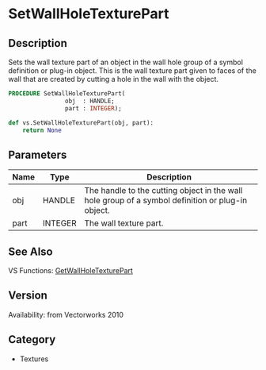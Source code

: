 # SetWallHoleTexturePart

## Description
Sets the wall texture part of an object in the wall hole group of a symbol definition or plug-in object.  This is the wall texture part given to faces of the wall that are created by cutting a hole in the wall with the object.

```pascal
PROCEDURE SetWallHoleTexturePart(
				obj  : HANDLE;
				part : INTEGER);
```

```python
def vs.SetWallHoleTexturePart(obj, part):
    return None
```

## Parameters
|Name|Type|Description|
|---|---|---|
|obj|HANDLE|The handle to the cutting object in the wall hole group of a symbol definition or plug-in object.|
|part|INTEGER|The wall texture part.||0 - The wall Holes texture part|1 - The wall Left texture part|2 - The wall Right texture part|

## See Also
VS Functions:
[GetWallHoleTexturePart](GetWallHoleTexturePart.md)

## Version
Availability: from Vectorworks 2010

## Category
* Textures

